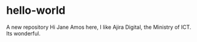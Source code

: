 # hello-world
A new repository
Hi Jane
Amos here, I like Ajira Digital, the Ministry of ICT. Its wonderful.
